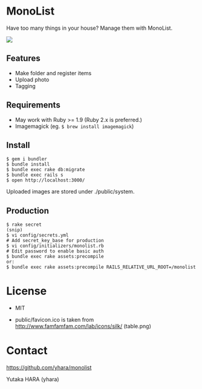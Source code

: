 MonoList
========

Have too many things in your house? Manage them with MonoList.

![](http://gyazo.com/d69acf3db561a456422821c34c742da7.png)

Features
--------

* Make folder and register items
* Upload photo
* Tagging

Requirements
------------

* May work with Ruby >= 1.9 (Ruby 2.x is preferred.)
* Imagemagick (eg. `$ brew install imagemagick`)

Install
-------

    $ gem i bundler
    $ bundle install
    $ bundle exec rake db:migrate
    $ bundle exec rails s
    $ open http://localhost:3000/

Uploaded images are stored under ./public/system.

Production
----------

    $ rake secret
    (snip)
    $ vi config/secrets.yml
    # Add secret_key_base for production
    $ vi config/initializers/monolist.rb
    # Edit password to enable basic auth
    $ bundle exec rake assets:precompile
    or:
    $ bundle exec rake assets:precompile RAILS_RELATIVE_URL_ROOT=/monolist

License
=======

* MIT

* public/favicon.ico is taken from http://www.famfamfam.com/lab/icons/silk/ (table.png)

Contact
=======

https://github.com/yhara/monolist

Yutaka HARA (yhara)

